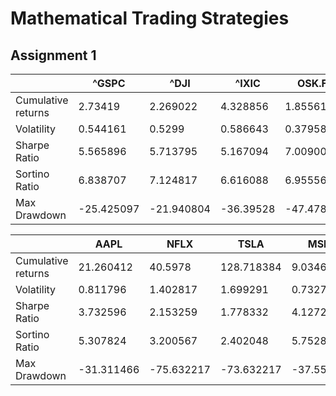 # Mathematical Trading Strategies

## Assignment 1


|                    | ^GSPC      | ^DJI       | ^IXIC     | OSK.F      | LSEG.L     |
|--------------------|------------|------------|-----------|------------|------------|
| Cumulative returns | 2.73419    | 2.269022   | 4.328856  | 1.855613   | 11.627808  |
| Volatility         | 0.544161   | 0.5299     | 0.586643  | 0.379584   | 0.880317   |
| Sharpe Ratio       |  5.565896  |  5.713795  |  5.167094 |  7.0090034 |  3.45116   |
| Sortino Ratio      |  6.838707  |  7.124817  |  6.616088 |  6.955561  |  4.888358  |
| Max Drawdown       | -25.425097 | -21.940804 | -36.39528 | -47.47899  | -35.721493 |

|                    | AAPL       | NFLX       | TSLA       | MSFT       | AMZN       |
|--------------------|------------|------------|------------|------------|------------|
| Cumulative returns | 21.260412  | 40.5978    | 128.718384 | 9.034618   | 14.478899  |
| Volatility         | 0.811796   | 1.402817   | 1.699291   | 0.73273    | 0.951726   |
| Sharpe Ratio       |  3.732596  |  2.153259  |  1.778332  |  4.1272    |  3.199914  |
| Sortino Ratio      |  5.307824  |  3.200567  |  2.402048  |  5.75286   |  4.612498  |
| Max Drawdown       | -31.311466 | -75.632217 | -73.632217 | -37.556466 | -56.145263 |



